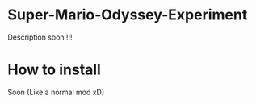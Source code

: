 # Super-Mario-Odyssey-Experiment
Description soon !!!

# How to install
Soon (Like a normal mod xD)
